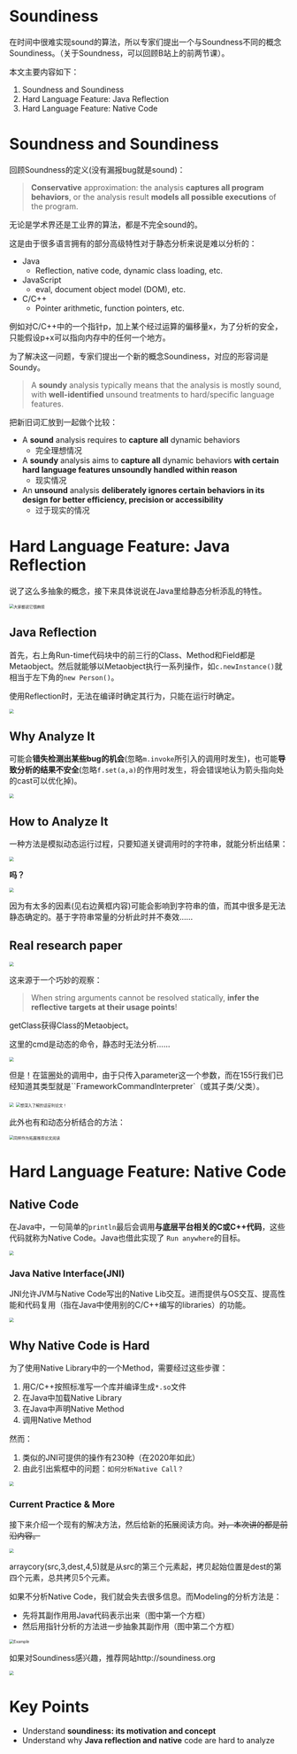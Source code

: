 # Soundiness

在时间中很难实现sound的算法，所以专家们提出一个与Soundness不同的概念Soundiness。（关于Soundness，可以回顾B站上的前两节课）。

本文主要内容如下：

1. Soundness and Soundiness
2. Hard Language Feature: Java Reflection
3. Hard Language Feature: Native Code

# Soundness and Soundiness

回顾Soundness的定义(没有漏报bug就是sound)：

>   **Conservative** approximation: the analysis **captures all program behaviors**, or the analysis result **models all possible executions** of the program.

无论是学术界还是工业界的算法，都是不完全sound的。

这是由于很多语言拥有的部分高级特性对于静态分析来说是难以分析的：

-   Java
    -   Reflection, native code, dynamic class loading, etc.
-   JavaScript
    -   eval, document object model (DOM), etc.
-   C/C++
    -   Pointer arithmetic, function pointers, etc.

例如对C/C++中的一个指针p，加上某个经过运算的偏移量x，为了分析的安全，只能假设p+x可以指向内存中的任何一个地方。

为了解决这一问题，专家们提出一个新的概念Soundiness，对应的形容词是Soundy。

>   A **soundy** analysis typically means that the analysis is mostly sound, with **well-identified** unsound treatments to hard/specific language features.

把新旧词汇放到一起做个比较：

-   A **sound** analysis requires to **capture all** dynamic behaviors
    -   完全理想情况
-   A **soundy** analysis aims to **capture all** dynamic behaviors **with certain hard language features unsoundly handled within reason**
    -   现实情况
-   An **unsound** analysis **deliberately ignores certain behaviors in its design for better efficiency, precision or accessibility**
    -   过于现实的情况

# Hard Language Feature: Java Reflection

说了这么多抽象的概念，接下来具体说说在Java里给静态分析添乱的特性。

<img src="05-02-Soundiness.assets/image-20201224185622416.png" alt="大家都说它很麻烦" style="zoom:50%;" />

## Java Reflection

首先，右上角Run-time代码块中的前三行的Class、Method和Field都是Metaobject。然后就能够以Metaobject执行一系列操作，如`c.newInstance()`就相当于左下角的`new Person()`。

使用Reflection时，无法在编译时确定其行为，只能在运行时确定。

<img src="05-02-Soundiness.assets/image-20201224185800853.png" style="zoom:50%;" />

## Why Analyze It

可能会**错失检测出某些bug的机会**(忽略`m.invoke`所引入的调用时发生)，也可能**导致分析的结果不安全**(忽略`f.set(a,a)`的作用时发生，将会错误地认为箭头指向处的cast可以优化掉)。

<img src="05-02-Soundiness.assets/image-20201224191028463.png" style="zoom:50%;" />

## How to Analyze It

一种方法是模拟动态运行过程，只要知道关键调用时的字符串，就能分析出结果：

<img src="05-02-Soundiness.assets/image-20201224191640084.png" style="zoom:50%;" />

**吗？**

<img src="05-02-Soundiness.assets/image-20201224191711227.png" style="zoom:50%;" />

因为有太多的因素(见右边黄框内容)可能会影响到字符串的值，而其中很多是无法静态确定的。基于字符串常量的分析此时并不奏效……

## Real research paper

<img src="05-02-Soundiness.assets/image-20201224191813323.png" style="zoom:50%;" />

这来源于一个巧妙的观察：

>   When string arguments cannot be resolved statically, **infer the reflective targets at their usage points**!

getClass获得Class的Metaobject。

这里的cmd是动态的命令，静态时无法分析……

<img src="05-02-Soundiness.assets/image-20201224193616512.png" style="zoom:50%;" />

但是！在篮圈处的调用中，由于只传入parameter这一个参数，而在155行我们已经知道其类型就是``FrameworkCommandInterpreter`（或其子类/父类）。

<img src="05-02-Soundiness.assets/image-20201224193417814.png" style="zoom:50%;" />

<img src="05-02-Soundiness.assets/image-20201224193811113.png" alt="想深入了解的话安利论文！" style="zoom:50%;" />

此外也有和动态分析结合的方法：

<img src="05-02-Soundiness.assets/image-20201224193954800.png" alt="同样作为拓展推荐论文阅读" style="zoom:50%;" />

# Hard Language Feature: Native Code

## Native Code

在Java中，一句简单的`println`最后会调用**与底层平台相关的C或C++代码**，这些代码就称为Native Code。Java也借此实现了 `Run anywhere`的目标。

<img src="05-02-Soundiness.assets/image-20201224194144120.png" style="zoom:50%;" />

### Java Native Interface(JNI)

JNI允许JVM与Native Code写出的Native Lib交互。进而提供与OS交互、提高性能和代码复用（指在Java中使用别的C/C++编写的libraries）的功能。

<img src="05-02-Soundiness.assets/image-20201224194505888.png" style="zoom:50%;" />

## Why Native Code is Hard

为了使用Native Library中的一个Method，需要经过这些步骤：

1.  用C/C++按照标准写一个库并编译生成`*.so`文件
2.  在Java中加载Native Library
3.  在Java中声明Native Method
4.  调用Native Method

然而：

1.  类似的JNI可提供的操作有230种（在2020年如此）
2.  由此引出紫框中的问题：`如何分析Native Call？`

<img src="05-02-Soundiness.assets/image-20201224195102570.png" style="zoom:50%;" />

### Current Practice & More

接下来介绍一个现有的解决方法，然后给新的拓展阅读方向。~~对，本次讲的都是前沿内容。~~

<img src="05-02-Soundiness.assets/image-20201224200127291.png" style="zoom:50%;" />

arraycory(src,3,dest,4,5)就是从src的第三个元素起，拷贝起始位置是dest的第四个元素，总共拷贝5个元素。

如果不分析Native Code，我们就会失去很多信息。而Modeling的分析方法是：

-   先将其副作用用Java代码表示出来（图中第一个方框）
-   然后用指针分析的方法进一步抽象其副作用（图中第二个方框）

<img src="05-02-Soundiness.assets/image-20201224195524083.png" alt="Example" style="zoom:50%;" />

如果对Soundiness感兴趣，推荐网站http://soundiness.org

<img src="05-02-Soundiness.assets/image-20201224200343625.png" style="zoom:50%;" />

# Key Points

-   Understand **soundiness: its motivation and concept**
-   Understand why **Java reflection and native** code are hard to analyze
